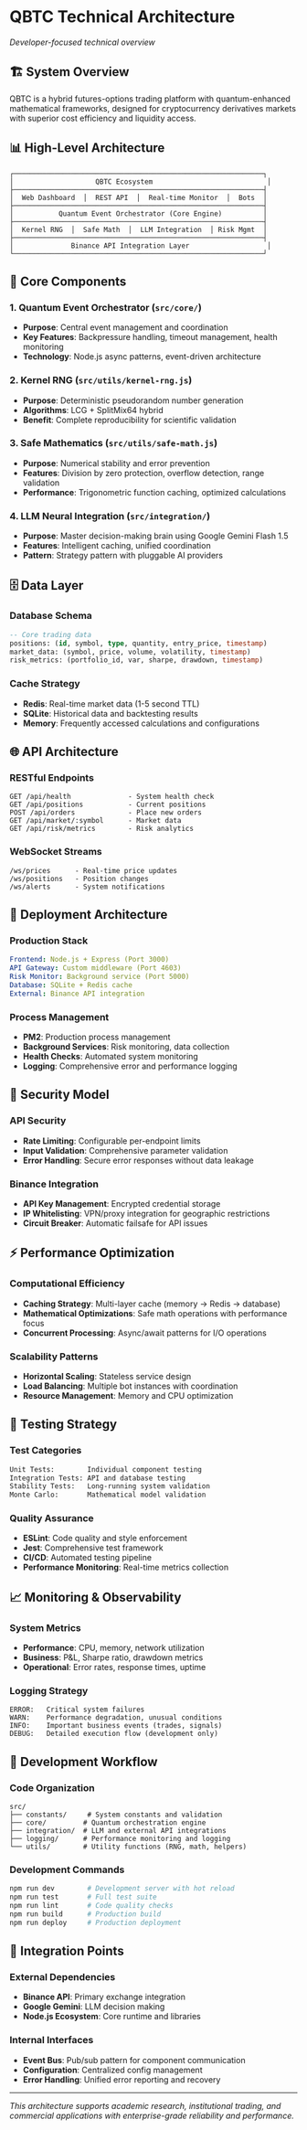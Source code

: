 # QBTC Technical Architecture
*Developer-focused technical overview*

## 🏗️ **System Overview**

QBTC is a hybrid futures-options trading platform with quantum-enhanced mathematical frameworks, designed for cryptocurrency derivatives markets with superior cost efficiency and liquidity access.

## 📊 **High-Level Architecture**

```
┌─────────────────────────────────────────────────────────────┐
│                    QBTC Ecosystem                            │
├─────────────────────────────────────────────────────────────┤
│  Web Dashboard  │  REST API  │  Real-time Monitor  │  Bots  │
├─────────────────────────────────────────────────────────────┤
│           Quantum Event Orchestrator (Core Engine)          │
├─────────────────────────────────────────────────────────────┤
│  Kernel RNG  │  Safe Math  │  LLM Integration  │ Risk Mgmt  │
├─────────────────────────────────────────────────────────────┤
│              Binance API Integration Layer                   │
└─────────────────────────────────────────────────────────────┘
```

## 🔧 **Core Components**

### 1. **Quantum Event Orchestrator** (`src/core/`)
- **Purpose**: Central event management and coordination
- **Key Features**: Backpressure handling, timeout management, health monitoring
- **Technology**: Node.js async patterns, event-driven architecture

### 2. **Kernel RNG** (`src/utils/kernel-rng.js`)
- **Purpose**: Deterministic pseudorandom number generation
- **Algorithms**: LCG + SplitMix64 hybrid
- **Benefit**: Complete reproducibility for scientific validation

### 3. **Safe Mathematics** (`src/utils/safe-math.js`)
- **Purpose**: Numerical stability and error prevention
- **Features**: Division by zero protection, overflow detection, range validation
- **Performance**: Trigonometric function caching, optimized calculations

### 4. **LLM Neural Integration** (`src/integration/`)
- **Purpose**: Master decision-making brain using Google Gemini Flash 1.5
- **Features**: Intelligent caching, unified coordination
- **Pattern**: Strategy pattern with pluggable AI providers

## 🗄️ **Data Layer**

### Database Schema
```sql
-- Core trading data
positions: (id, symbol, type, quantity, entry_price, timestamp)
market_data: (symbol, price, volume, volatility, timestamp)
risk_metrics: (portfolio_id, var, sharpe, drawdown, timestamp)
```

### Cache Strategy
- **Redis**: Real-time market data (1-5 second TTL)
- **SQLite**: Historical data and backtesting results
- **Memory**: Frequently accessed calculations and configurations

## 🌐 **API Architecture**

### RESTful Endpoints
```
GET /api/health              - System health check
GET /api/positions           - Current positions
POST /api/orders             - Place new orders
GET /api/market/:symbol      - Market data
GET /api/risk/metrics        - Risk analytics
```

### WebSocket Streams
```
/ws/prices      - Real-time price updates
/ws/positions   - Position changes
/ws/alerts      - System notifications
```

## 🚀 **Deployment Architecture**

### Production Stack
```yaml
Frontend: Node.js + Express (Port 3000)
API Gateway: Custom middleware (Port 4603)
Risk Monitor: Background service (Port 5000)
Database: SQLite + Redis cache
External: Binance API integration
```

### Process Management
- **PM2**: Production process management
- **Background Services**: Risk monitoring, data collection
- **Health Checks**: Automated system monitoring
- **Logging**: Comprehensive error and performance logging

## 🔐 **Security Model**

### API Security
- **Rate Limiting**: Configurable per-endpoint limits
- **Input Validation**: Comprehensive parameter validation
- **Error Handling**: Secure error responses without data leakage

### Binance Integration
- **API Key Management**: Encrypted credential storage
- **IP Whitelisting**: VPN/proxy integration for geographic restrictions
- **Circuit Breaker**: Automatic failsafe for API issues

## ⚡ **Performance Optimization**

### Computational Efficiency
- **Caching Strategy**: Multi-layer cache (memory → Redis → database)
- **Mathematical Optimizations**: Safe math operations with performance focus
- **Concurrent Processing**: Async/await patterns for I/O operations

### Scalability Patterns
- **Horizontal Scaling**: Stateless service design
- **Load Balancing**: Multiple bot instances with coordination
- **Resource Management**: Memory and CPU optimization

## 🧪 **Testing Strategy**

### Test Categories
```bash
Unit Tests:        Individual component testing
Integration Tests: API and database testing  
Stability Tests:   Long-running system validation
Monte Carlo:       Mathematical model validation
```

### Quality Assurance
- **ESLint**: Code quality and style enforcement
- **Jest**: Comprehensive test framework
- **CI/CD**: Automated testing pipeline
- **Performance Monitoring**: Real-time metrics collection

## 📈 **Monitoring & Observability**

### System Metrics
- **Performance**: CPU, memory, network utilization
- **Business**: P&L, Sharpe ratio, drawdown metrics
- **Operational**: Error rates, response times, uptime

### Logging Strategy
```
ERROR:   Critical system failures
WARN:    Performance degradation, unusual conditions  
INFO:    Important business events (trades, signals)
DEBUG:   Detailed execution flow (development only)
```

## 🔄 **Development Workflow**

### Code Organization
```
src/
├── constants/     # System constants and validation
├── core/         # Quantum orchestration engine
├── integration/  # LLM and external API integrations
├── logging/      # Performance monitoring and logging
└── utils/        # Utility functions (RNG, math, helpers)
```

### Development Commands
```bash
npm run dev        # Development server with hot reload
npm run test       # Full test suite
npm run lint       # Code quality checks
npm run build      # Production build
npm run deploy     # Production deployment
```

## 🎯 **Integration Points**

### External Dependencies
- **Binance API**: Primary exchange integration
- **Google Gemini**: LLM decision making
- **Node.js Ecosystem**: Core runtime and libraries

### Internal Interfaces
- **Event Bus**: Pub/sub pattern for component communication
- **Configuration**: Centralized config management
- **Error Handling**: Unified error reporting and recovery

---

*This architecture supports academic research, institutional trading, and commercial applications with enterprise-grade reliability and performance.*
